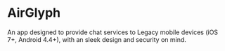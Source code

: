 # AirGlyph
An app designed to provide chat services to Legacy mobile devices (iOS 7+, Android 4.4+), with an sleek design and security on mind.

